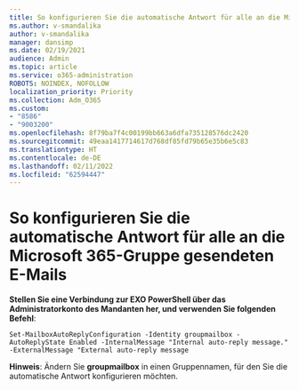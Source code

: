 ```yaml
---
title: So konfigurieren Sie die automatische Antwort für alle an die Microsoft 365-Gruppe gesendeten E-Mails
ms.author: v-smandalika
author: v-smandalika
manager: dansimp
ms.date: 02/19/2021
audience: Admin
ms.topic: article
ms.service: o365-administration
ROBOTS: NOINDEX, NOFOLLOW
localization_priority: Priority
ms.collection: Adm_O365
ms.custom:
- "8586"
- "9003200"
ms.openlocfilehash: 8f79ba7f4c00199bb663a6dfa735128576dc2420
ms.sourcegitcommit: 49eaa1417714617d768df85fd79b65e35b6e5c83
ms.translationtype: HT
ms.contentlocale: de-DE
ms.lasthandoff: 02/11/2022
ms.locfileid: "62594447"
---
```

# <a name="to-configure-auto-reply-for-all-emails-sent-to-microsoft-365-group"></a>So konfigurieren Sie die automatische Antwort für alle an die Microsoft 365-Gruppe gesendeten E-Mails

**Stellen Sie eine Verbindung zur EXO PowerShell über das Administratorkonto des Mandanten her, und verwenden Sie folgenden Befehl**:

`Set-MailboxAutoReplyConfiguration -Identity groupmailbox -AutoReplyState Enabled -InternalMessage "Internal auto-reply message." -ExternalMessage "External auto-reply message`

**Hinweis**: Ändern Sie **groupmailbox** in einen Gruppennamen, für den Sie die automatische Antwort konfigurieren möchten.

